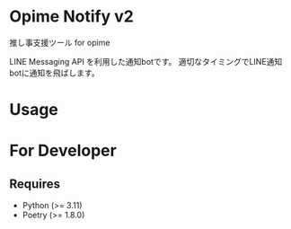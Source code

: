 # Opime Notify v2

推し事支援ツール for opime

LINE Messaging API を利用した通知botです。
適切なタイミングでLINE通知botに通知を飛ばします。

# Usage

# For Developer

## Requires

* Python (>= 3.11)
* Poetry (>= 1.8.0)
